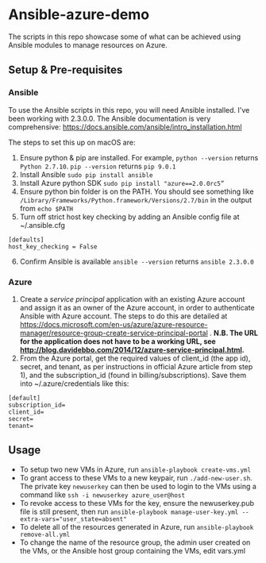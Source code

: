 # Ansible-azure-demo
The scripts in this repo showcase some of what can be achieved using Ansible modules to manage resources on Azure.

## Setup & Pre-requisites

### Ansible
To use the Ansible scripts in this repo, you will need Ansible installed. I've been working with 2.3.0.0. The Ansible documentation is very comprehensive: https://docs.ansible.com/ansible/intro_installation.html 

The steps to set this up on macOS are:
1. Ensure python & pip are installed. For example, `python --version` returns `Python 2.7.10`. `pip --version` returns `pip 9.0.1`
2. Install Ansible `sudo pip install ansible`
3. Install Azure python SDK `sudo pip install "azure==2.0.0rc5”`
4. Ensure python bin folder is on the PATH. You should see something like `/Library/Frameworks/Python.framework/Versions/2.7/bin` in the output from `echo $PATH`
5. Turn off strict host key checking by adding an Ansible config file at ~/.ansible.cfg
```
[defaults]
host_key_checking = False
```
6. Confirm Ansible is available `ansible --version` returns `ansible 2.3.0.0`

### Azure
1. Create a *service principal* application with an existing Azure account and assign it as an owner of the Azure account, in order to authenticate Ansible with Azure account. The steps to do this are detailed at https://docs.microsoft.com/en-us/azure/azure-resource-manager/resource-group-create-service-principal-portal . **N.B. The URL for the application does not have to be a working URL, see http://blog.davidebbo.com/2014/12/azure-service-principal.html.**
2. From the Azure portal, get the required values of client_id (the app id), secret, and tenant, as per instructions in official Azure article from step 1), and the subscription_id (found in billing/subscriptions). Save them into ~/.azure/credentials like this:

```
[default]
subscription_id=
client_id=
secret=
tenant=
```

## Usage

- To setup two new VMs in Azure, run `ansible-playbook create-vms.yml`
- To grant access to these VMs to a new keypair, run `./add-new-user.sh`. The private key `newuserkey` can then be used to login to the VMs using a command like `ssh -i newuserkey azure_user@host`
- To revoke access to these VMs for the key, ensure the newuserkey.pub file is still present, then run `ansible-playbook manage-user-key.yml --extra-vars="user_state=absent"`
- To delete all of the resources generated in Azure, run `ansible-playbook remove-all.yml`
- To change the name of the resource group, the admin user created on the VMs, or the Ansible host group containing the VMs, edit vars.yml